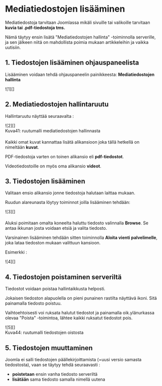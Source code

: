# Mediatiedostojen lisääminen


Mediatiedostoja tarvitaan Joomlassa mikäli sivuille tai valikoille tarvitaan __kuvia tai .pdf-tiedostoja tms.__

Nämä täytyy ensin lisätä "Mediatiedostojen hallinta" -toiminnolla serverille,
ja sen jälkeen niitä on mahdollista poimia mukaan artikkeleihin ja vaikka uutisiin.


## 1. Tiedostojen lisääminen ohjauspaneelista

Lisääminen voidaan tehdä ohjauspaneelin painikkeesta: **Mediatiedostojen hallinta**

<figure class="fig-n" style="margin:0 0 20px 0">
![1][]
</figure>


## 2. Mediatiedostojen hallintaruutu

Hallintaruutu näyttää seuraavalta :

<figure class="fig-n border" style="margin:0 0 20px 0">
![2][]
<figcaption>Kuva41: ruutumalli mediatiedostojen hallinnasta</figcaption>
</figure>

Kaikki omat kuvat kannattaa lisätä alikansioon joka tällä hetkellä on nimeltään __kuvat__.

PDF-tiedostoja varten on toinen alikansio eli __pdf-tiedostot__.

Videotiedostoille on myös oma alikansio __videot__.



## 3. Tiedostojen lisääminen

Valitaan ensio alikansio jonne tiedostoja halutaan laittaa mukaan.

Ruudun alareunasta löytyy toiminnot joilla lisääminen tehdään:

<figure class="fig-n border" style="margin:0 0 20px 0">
![3][]
</figure>


Aluksi poimitaan omalta koneelta haluttu tiedosto valinnalla __Browse__.
Se antaa ikkunan josta voidaan etsiä ja valita tiedosto.

Varsinainen lisääminen tehdään sitten toiminnolla __Aloita vienti palvelimelle__,
joka lataa tiedoston mukaan valittuun kansioon.

Esimerkki :

<figure class="fig-n border" style="margin:0 0 20px 0">
![4][]
</figure>



## 4. Tiedostojen poistaminen serveriltä

Tiedostot voidaan poistaa hallintaikkusta helposti.

Jokaisen tiedoston alapuolella on pieni punainen rastilta näyttävä ikoni. Sitä painamalla tiedosto poistuu.

Vaihtoehtoisesti voi ruksata halutut tiedostot ja painamalla oik.ylänurkassa olevaa "Poista" -toimintoa,
lähtee kaikki ruksatut tiedostot pois.

<figure class="fig-n border" style="margin:0 0 20px 0">
![5][]
<figcaption>Kuva44: ruutumalli tiedostojen oistosta</figcaption>
</figure>


## 5. Tiedostojen muuttaminen

Joomla ei salli tiedostojen päällekirjoittamista (=uusi versio samasta tiedostosta), vaan se täytyy tehdä seuraavasti :

* __poistetaan__ ensin vanha tiedosto serveriltä
* __lisätään__ sama tiedosto samalla nimellä uutena



[1]: kuvat/kuva40.png "Ruutumalli"
[2]: kuvat/kuva41.png "Ruutumalli"
[3]: kuvat/kuva42.png "Ruutumalli"
[4]: kuvat/kuva43.png "Ruutumalli"
[5]: kuvat/kuva44.png "Ruutumalli"
